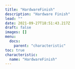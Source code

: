 ```yaml
---
title: "HardwareFinish"
description: "Hardware Finish"
lead: ""
date: 2021-09-27T18:51:43.217Z
draft: false
images: []
menu:
  docs:
    parent: "characteristic"
toc: true
characteristic:
  name: "HardwareFinish"
---
```


